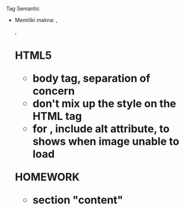 Tag Semantic
- Memiliki makna: <table>, <p>, <h1>

HTML5
- body tag, separation of concern
- don't mix up the style on the HTML tag
- for <img>, include alt attribute, to shows when image unable to load


HOMEWORK
- section "content"